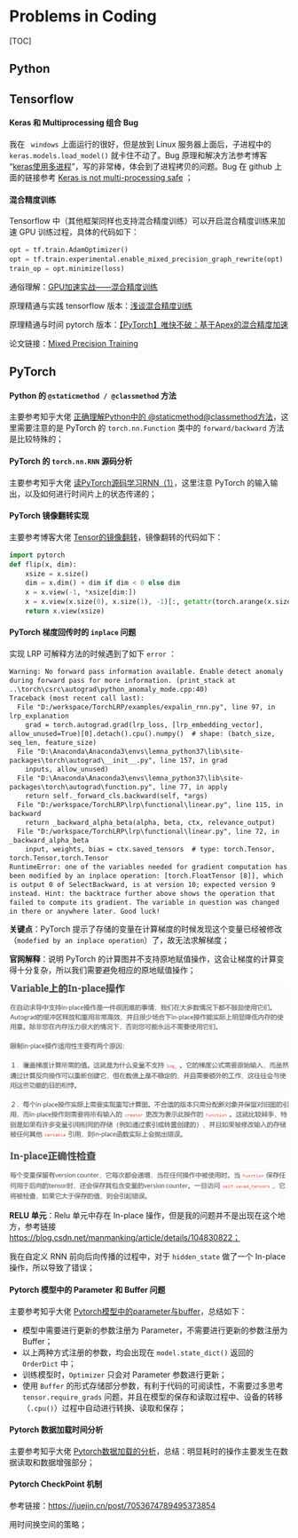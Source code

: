 # Problems in Coding

[TOC]



## Python





## Tensorflow

#### Keras  和 Multiprocessing 组合 Bug

我在 ` windows` 上面运行的很好，但是放到 Linux 服务器上面后，子进程中的 `keras.models.load_model()` 就卡住不动了。Bug 原理和解决方法参考博客 “[keras使用多进程](https://www.cnblogs.com/zongfa/p/12193561.html)”，写的非常棒，体会到了进程拷贝的问题。Bug 在 github 上面的链接参考 [Keras is not multi-processing safe](https://github.com/keras-team/keras/issues/9964) ；

#### 混合精度训练

Tensorflow 中（其他框架同样也支持混合精度训练）可以开启混合精度训练来加速 GPU 训练过程，具体的代码如下：

```python
opt = tf.train.AdamOptimizer()
opt = tf.train.experimental.enable_mixed_precision_graph_rewrite(opt)
train_op = opt.minimize(loss)
```

通俗理解：[GPU加速实战——混合精度训练](https://blog.csdn.net/zyy617532750/article/details/104219708)

原理精通与实践 tensorflow 版本：[浅谈混合精度训练](https://blog.csdn.net/zyy617532750/article/details/104219708)

原理精通与时间 pytorch 版本：[【PyTorch】唯快不破：基于Apex的混合精度加速](https://zhuanlan.zhihu.com/p/79887894)

论文链接：[Mixed Precision Training](https://arxiv.org/abs/1710.03740)





## PyTorch

#### Python 的 `@staticmethod / @classmethod` 方法

主要参考知乎大佬 [正确理解Python中的 @staticmethod@classmethod方法](https://zhuanlan.zhihu.com/p/28010894)，这里需要注意的是 PyTorch 的 `torch.nn.Function` 类中的 `forward/backward` 方法是比较特殊的；

#### PyTorch 的 `torch.nn.RNN` 源码分析

主要参考知乎大佬 [读PyTorch源码学习RNN（1）](https://zhuanlan.zhihu.com/p/32103001)，这里注意 PyTorch 的输入输出，以及如何进行时间片上的状态传递的；

#### PyTorch 镜像翻转实现

主要参考博客大佬 [Tensor的镜像翻转](https://heroinlin.github.io/2018/03/12/Pytorch/Pytorch_tensor_flip/)，镜像翻转的代码如下：

```python
import pytorch
def flip(x, dim):
    xsize = x.size()
    dim = x.dim() + dim if dim < 0 else dim
    x = x.view(-1, *xsize[dim:])
    x = x.view(x.size(0), x.size(1), -1)[:, getattr(torch.arange(x.size(1)-1, -1, -1), ('cpu','cuda')[x.is_cuda])().long(), :]
    return x.view(xsize)
```

#### PyTorch 梯度回传时的 `inplace` 问题

实现 LRP 可解释方法的时候遇到了如下 `error` ：

```shell
Warning: No forward pass information available. Enable detect anomaly during forward pass for more information. (print_stack at ..\torch\csrc\autograd\python_anomaly_mode.cpp:40)
Traceback (most recent call last):
  File "D:/workspace/TorchLRP/examples/expalin_rnn.py", line 97, in lrp_explanation
    grad = torch.autograd.grad(lrp_loss, [lrp_embedding_vector], allow_unused=True)[0].detach().cpu().numpy()  # shape: (batch_size, seq_len, feature_size)
  File "D:\Anaconda\Anaconda3\envs\lemna_python37\lib\site-packages\torch\autograd\__init__.py", line 157, in grad
    inputs, allow_unused)
  File "D:\Anaconda\Anaconda3\envs\lemna_python37\lib\site-packages\torch\autograd\function.py", line 77, in apply
    return self._forward_cls.backward(self, *args)
  File "D:/workspace/TorchLRP\lrp\functional\linear.py", line 115, in backward
    return _backward_alpha_beta(alpha, beta, ctx, relevance_output)
  File "D:/workspace/TorchLRP\lrp\functional\linear.py", line 72, in _backward_alpha_beta
    input, weights, bias = ctx.saved_tensors  # type: torch.Tensor, torch.Tensor,torch.Tensor
RuntimeError: one of the variables needed for gradient computation has been modified by an inplace operation: [torch.FloatTensor [8]], which is output 0 of SelectBackward, is at version 10; expected version 9 instead. Hint: the backtrace further above shows the operation that failed to compute its gradient. The variable in question was changed in there or anywhere later. Good luck!
```

**关键点**：PyTorch 提示了存储的变量在计算梯度的时候发现这个变量已经被修改（`modefied by an inplace operation`）了，故无法求解梯度；

**官网解释**：说明 PyTorch 的计算图并不支持原地赋值操作，这会让梯度的计算变得十分复杂，所以我们需要避免相应的原地赋值操作；

<img src="./pictures/image-20210417103246355.png" alt="image-20210417103246355" style="zoom:50%;" />

**RELU 单元**：Relu 单元中存在 In-place 操作，但是我的问题并不是出现在这个地方，参考链接 https://blog.csdn.net/manmanking/article/details/104830822；

我在自定义 RNN 前向后向传播的过程中，对于 `hidden_state` 做了一个 In-place 操作，所以导致了错误；

#### Pytorch 模型中的 Parameter 和 Buffer 问题

主要参考知乎大佬 [Pytorch模型中的parameter与buffer](https://zhuanlan.zhihu.com/p/89442276)，总结如下：

- 模型中需要进行更新的参数注册为 Parameter，不需要进行更新的参数注册为 Buffer；
- 以上两种方式注册的参数，均会出现在 `model.state_dict()` 返回的 `OrderDict` 中；
- 训练模型时，`Optimizer` 只会对 Parameter 参数进行更新；
- 使用 `Buffer` 的形式存储部分参数，有利于代码的可阅读性，不需要过多思考 `tensor.require_grads` 问题，并且在模型的保存和读取过程中、设备的转移（`.cpu()`）过程中自动进行转换、读取和保存；

#### Pytorch 数据加载时间分析

主要参考知乎大佬 [Pytorch数据加载的分析](https://zhuanlan.zhihu.com/p/100762487)，总结：明显耗时的操作主要发生在数据读取和数据增强部分；

#### Pytorch CheckPoint 机制

参考链接：https://juejin.cn/post/7053674789495373854

用时间换空间的策略；

